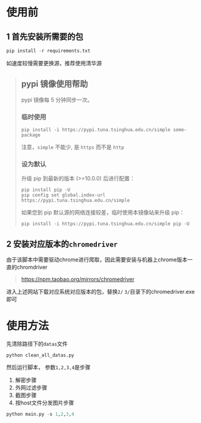 # 使用前

## 1 首先安装所需要的包

```python
pip install -r requirements.txt 
```

如速度较慢需要更换源，推荐使用清华源

> ## pypi 镜像使用帮助
>
> pypi 镜像每 5 分钟同步一次。
>
> ### 临时使用
>
> ```
> pip install -i https://pypi.tuna.tsinghua.edu.cn/simple some-package
> ```
>
> 注意，`simple` 不能少, 是 `https` 而不是 `http`
>
> ### 设为默认
>
> 升级 pip 到最新的版本 (>=10.0.0) 后进行配置：
>
> ```
> pip install pip -U
> pip config set global.index-url https://pypi.tuna.tsinghua.edu.cn/simple
> ```
>
> 如果您到 pip 默认源的网络连接较差，临时使用本镜像站来升级 pip：
>
> ```
> pip install -i https://pypi.tuna.tsinghua.edu.cn/simple pip -U
> ```



## 2 安装对应版本的`chromedriver`

由于该脚本中需要驱动chrome进行爬取，因此需要安装与机器上chrome版本一直的chromdriver

> https://npm.taobao.org/mirrors/chromedriver

进入上述网站下载对应系统对应版本的包，替换`2/` `3/`目录下的chromedriver.exe即可

# 使用方法

先清除路径下的`datas`文件

```
python clean_all_datas.py
```



然后运行脚本， 参数`1,2,3,4`是步骤

1. 解密步骤
2. 外网过滤步骤
3. 截图步骤
4. 按host文件分发图片步骤

```python
python main.py -s 1,2,3,4
```

